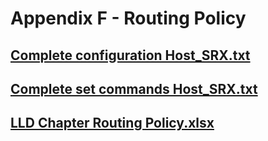 
# Appendix F - Routing Policy

## [Complete configuration Host_SRX.txt](https://github.com/Helweg/Project-Network-2nd-Semester/blob/master/Appendix%20F/Complete%20Configuration%20Host_SRX.txt)
## [Complete set commands Host_SRX.txt](https://github.com/Helweg/Project-Network-2nd-Semester/blob/master/Appendix%20F/Complete%20set%20commands%20Host_SRX.txt)
## [LLD Chapter Routing Policy.xlsx](https://github.com/Helweg/Project-Network-2nd-Semester/blob/master/Appendix%20F/LLD%20Chapter%20Routing%20Policy.xlsx)
